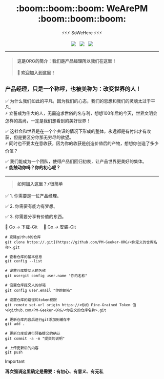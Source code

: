 <div>
  <h1 align="center"> :boom::boom::boom: WeArePM :boom::boom::boom: </h1>
  <p align="center">⚡⚡⚡ SoWeHere ⚡⚡⚡</p>
</div>

<div align="center">
  <a href="#" target="_self">
    <img src="https://img.shields.io/badge/PM-Product%20Manager%20For%20Geeker-brightgreen?logo=Kubuntu&logoColor=f5f5f5" /></a> &nbsp;
  <a href="#" target="_self">
    <img src="https://img.shields.io/badge/Share-Make%20A%20Wonderful%20World-brightgreen?logo=AMP" /></a> &nbsp;
  <a href="#" target="_self">
    <img src="https://img.shields.io/badge/Base-Hold%20On%20Your%20Dream%20Here-brightgreen?logo=Funimation" /></a> 
  <hr>
</div>

> #### 这是ORG的简介：我们是产品经理所以我们在这里！
> **🎯 欢迎加入到这里！**

## ```产品经理，只是一个称呼，也被美称为：改变世界的人！```

✅ 为什么我们如此的平凡，因为我们的心态，我们的思想和我们的灵魂太过于平凡。<br>
⚡ 立誓成为伟大的人，无需追求世俗的名与利，想想100年后的今天，世界文明会怎样的高尚，一定是我们想看到的美好世界！

✅ 这社会和世界是在一个个共识的情况下形成的整体，永远都是有付出才有收获，但是要区分你那无穷尽的欲望。<br>
⚡ 同时也不要太在意收获，因为你的收获是创造价值后的产物，想想你创造了多少价值？

✅ 我们能成为一个团队，使得产品们回归初衷，让产品世界更美好的集体。<br>
⚡ **能触动你吗？你的初心呢？**

---

> **如何加入这里？⚡很简单**

✅ 1. 你需要是一位产品经理。

✅ 2. 你需要有能力有梦想。

✅ 3. 你需要分享有价值的东西。

[🔅 Go -> 下载-Git](https://git-scm.com/download) &nbsp;&nbsp;&nbsp; [🔅 Go -> 安装-Git](https://git-scm.com/book/zh/v2/%E8%B5%B7%E6%AD%A5-%E5%AE%89%E8%A3%85-Git)

```
# 克隆github的仓库
git clone https://.git](https://github.com/PM-Geeker-ORG/<你定义的仓库名称>.git

# 查看仓库的基本信息
git config --list

# 设置仓库提交人的名称
git usergit config user.name "你的名称"

# 设置仓库提交人的邮箱
git config user.email "你的邮箱"

# 设置仓库的路径和token权限
git remote set-url origin https://<你的 Fine-Grained Token 值>@github.com/PM-Geeker-ORG/<你定义的仓库名称>.git

# 更新仓库内容后进行git添加到缓存中
git add .

# 更新仓库后进行预备提交的确认
git commit -a -m "提交的说明"

# 上传更新后的内容
git push
```

> [!IMPORTANT]
> **再次强调这里确定是需要：有初心、有意义、有无私**
